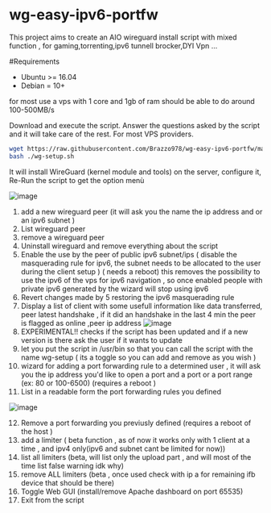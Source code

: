 # wg-easy-ipv6-portfw
This project aims to create an AIO wireguard install script with mixed function , for gaming,torrenting,ipv6 tunnell brocker,DYI Vpn ...


#Requirements 

- Ubuntu >= 16.04
- Debian = 10+

for most use a vps with 1 core and 1gb of ram should be able to do around  100-500MB/s

Download and execute the script. Answer the questions asked by the script and it will take care of the rest. For most VPS providers.

```bash
wget https://raw.githubusercontent.com/Brazzo978/wg-easy-ipv6-portfw/main/wg-setup.sh
bash ./wg-setup.sh
```

It will install WireGuard (kernel module and tools) on the server, configure it, Re-Run the script to get the option menù 


![image](https://github.com/Brazzo978/wg-easy-ipv6-portfw/assets/55558507/eaaa154e-4c2b-45ce-970b-2404d0714131)

1) add a new wireguard peer (it will ask you the name the ip address and or an ipv6 subnet )
2) List wireguard peer
3) remove a wireguard peer
4) Uninstall wireguard and remove everything about the script
5) Enable the use by the peer of public ipv6 subnet/ips ( disable the masquerading rule for ipv6, the subnet needs to be allocated to the user during the client setup )  ( needs a reboot) this removes the possibility to use the ipv6 of the vps for ipv6 navigation , so once enabled people with private ipv6 generated by the wizard will stop using ipv6 
6) Revert changes made by 5 restoring the ipv6 masquerading rule
7) Display a list of client with some usefull information like data transferred, peer latest handshake , if it did an handshake in the last 4 min the peer is flagged as online ,peer ip address
![image](https://github.com/Brazzo978/wg-easy-ipv6-portfw/assets/55558507/5fbdc1b0-fb88-4752-ab33-23451a8df1b2)
8) EXPERIMENTAL!! checks if the script has been updated and if a new version is there ask the user if it wants to update
9) let you put the script in /usr/bin so that you can call the script with the name wg-setup ( its a toggle so you can add and remove as you wish )
10) wizard for adding a port forwarding rule to a determined user , it will ask you the ip address you'd like to open a port and a port or a port range (ex: 80 or  100-6500) (requires a reboot ) 
11) List in a readable form the port forwarding rules you defined

![image](https://github.com/Brazzo978/wg-easy-ipv6-portfw/assets/55558507/8b1edf3a-134f-48bd-90f2-376b854702e5)

12) Remove a port forwarding you previusly defined (requires a reboot of the host )
13) add a limiter ( beta function , as of now it works only with 1 client at a time , and ipv4 only(ipv6 and subnet cant be limited for now))
14) list all limiters (beta, will list only the upload part , and will most of the time list false warning idk why)
15) remove ALL limiters (beta , once used check with ip a for remaining ifb device that should be there)
16) Toggle Web GUI (install/remove Apache dashboard on port 65535)
17) Exit from the script

